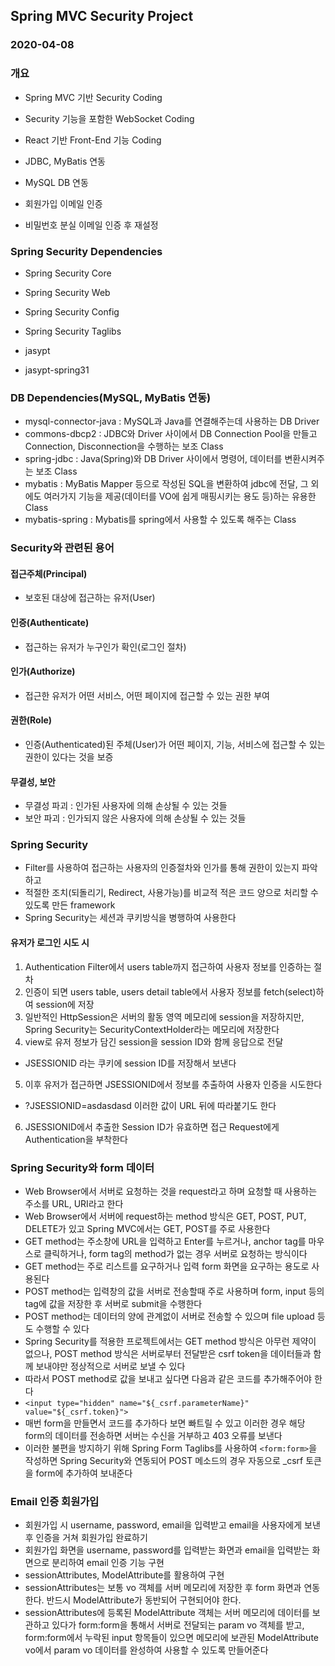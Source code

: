 ## Spring MVC Security Project
### 2020-04-08

### 개요
* Spring MVC 기반 Security Coding
* Security 기능을 포함한 WebSocket Coding
* React 기반 Front-End 기능 Coding

* JDBC, MyBatis 연동
* MySQL DB 연동
* 회원가입 이메일 인증
* 비밀번호 분실 이메일 인증 후 재설정

### Spring Security Dependencies
* Spring Security Core
* Spring Security Web
* Spring Security Config
* Spring Security Taglibs

* jasypt
* jasypt-spring31

### DB Dependencies(MySQL, MyBatis 연동)
* mysql-connector-java : MySQL과 Java를 연결해주는데 사용하는 DB Driver 
* commons-dbcp2 : JDBC와 Driver 사이에서 DB Connection Pool을 만들고 Connection, Disconnection을 수행하는 보조 Class
* spring-jdbc : Java(Spring)와 DB Driver 사이에서 명령어, 데이터를 변환시켜주는 보조 Class
* mybatis : MyBatis Mapper 등으로 작성된 SQL을 변환하여 jdbc에 전달, 그 외에도 여러가지 기능을 제공(데이터를 VO에 쉽게 매핑시키는 용도 등)하는 유용한 Class
* mybatis-spring : Mybatis를 spring에서 사용할 수 있도록 해주는 Class

### Security와 관련된 용어

#### 접근주체(Principal)
* 보호된 대상에 접근하는 유저(User)

#### 인증(Authenticate)
* 접근하는 유저가 누구인가 확인(로그인 절차)

#### 인가(Authorize)
* 접근한 유저가 어떤 서비스, 어떤 페이지에 접근할 수 있는 권한 부여

#### 권한(Role)
* 인증(Authenticated)된 주체(User)가 어떤 페이지, 기능, 서비스에 접근할 수 있는 권한이 있다는 것을 보증

#### 무결성, 보안
* 무결성 파괴 : 인가된 사용자에 의해 손상될 수 있는 것들
* 보안 파괴 : 인가되지 않은 사용자에 의해 손상될 수 있는 것들

### Spring Security
* Filter를 사용하여 접근하는 사용자의 인증절차와 인가를 통해 권한이 있는지 파악하고
* 적절한 조치(되돌리기, Redirect, 사용가능)를 비교적 적은 코드 양으로 처리할 수 있도록 만든 framework
* Spring Security는 세션과 쿠키방식을 병행하여 사용한다

#### 유저가 로그인 시도 시
1. Authentication Filter에서 users table까지 접근하여 사용자 정보를 인증하는 절차
2. 인증이 되면 users table, users detail table에서 사용자 정보를 fetch(select)하여 session에 저장
3. 일반적인 HttpSession은 서버의 활동 영역 메모리에 session을 저장하지만, Spring Security는 SecurityContextHolder라는 메모리에 저장한다
4. view로 유저 정보가 담긴 session을 session ID와 함께 응답으로 전달
* JSESSIONID 라는 쿠키에 session ID를 저장해서 보낸다
5. 이후 유저가 접근하면 JSESSIONID에서 정보를 추출하여 사용자 인증을 시도한다
* ?JSESSIONID=asdasdasd 이러한 값이 URL 뒤에 따라붙기도 한다
6. JSESSIONID에서 추출한 Session ID가 유효하면 접근 Request에게 Authentication을 부착한다

### Spring Security와 form 데이터
* Web Browser에서 서버로 요청하는 것을 request라고 하며 요청할 때 사용하는 주소를 URL, URI라고 한다
* Web Browser에서 서버에 request하는 method 방식은 GET, POST, PUT, DELETE가 있고 Spring MVC에서는 GET, POST를 주로 사용한다
* GET method는 주소창에 URL을 입력하고 Enter를 누르거나, anchor tag를 마우스로 클릭하거나, form tag의 method가 없는 경우 서버로 요청하는 방식이다
* GET method는 주로 리스트를 요구하거나 입력 form 화면을 요구하는 용도로 사용된다
* POST method는 입력창의 값을 서버로 전송할때 주로 사용하며 form, input 등의 tag에 값을 저장한 후 서버로 submit을 수행한다
* POST method는 데이터의 양에 관계없이 서버로 전송할 수 있으며 file upload 등도 수행할 수 있다
* Spring Security를 적용한 프로젝트에서는 GET method 방식은 아무런 제약이 없으나, POST method 방식은 서버로부터 전달받은 csrf token을 데이터들과 함께 보내야만 정상적으로 서버로 보낼 수 있다
* 따라서 POST method로 값을 보내고 싶다면 다음과 같은 코드를 추가해주어야 한다
* `<input type="hidden" name="${_csrf.parameterName}" value="${_csrf.token}">`
* 매번 form을 만들면서 코드를 추가하다 보면 빠트릴 수 있고 이러한 경우 해당 form의 데이터를 전송하면 서버는 수신을 거부하고 403 오류를 보낸다
* 이러한 불편을 방지하기 위해 Spring Form Taglibs를 사용하여 `<form:form>`을 작성하면 Spring Security와 연동되어 POST 메소드의 경우 자동으로 _csrf 토큰을 form에 추가하여 보내준다

### Email 인증 회원가입
* 회원가입 시 username, password, email을 입력받고 email을 사용자에게 보낸 후 인증을 거쳐 회원가입 완료하기
* 회원가입 화면을 username, password를 입력받는 화면과 email을 입력받는 화면으로 분리하여 email 인증 기능 구현
* sessionAttributes, ModelAttribute를 활용하여 구현
* sessionAttributes는 보통 vo 객체를 서버 메모리에 저장한 후 form 화면과 연동한다. 반드시 ModelAttribute가 동반되어 구현되어야 한다.
* sessionAttributes에 등록된 ModelAttribute 객체는 서버 메모리에 데이터를 보관하고 있다가 form:form을 통해서 서버로 전달되는 param vo 객체를 받고,
form:form에서 누락된 input 항목들이 있으면 메모리에 보관된 ModelAttribute vo에서 param vo 데이터를 완성하여 사용할 수 있도록 만들어준다